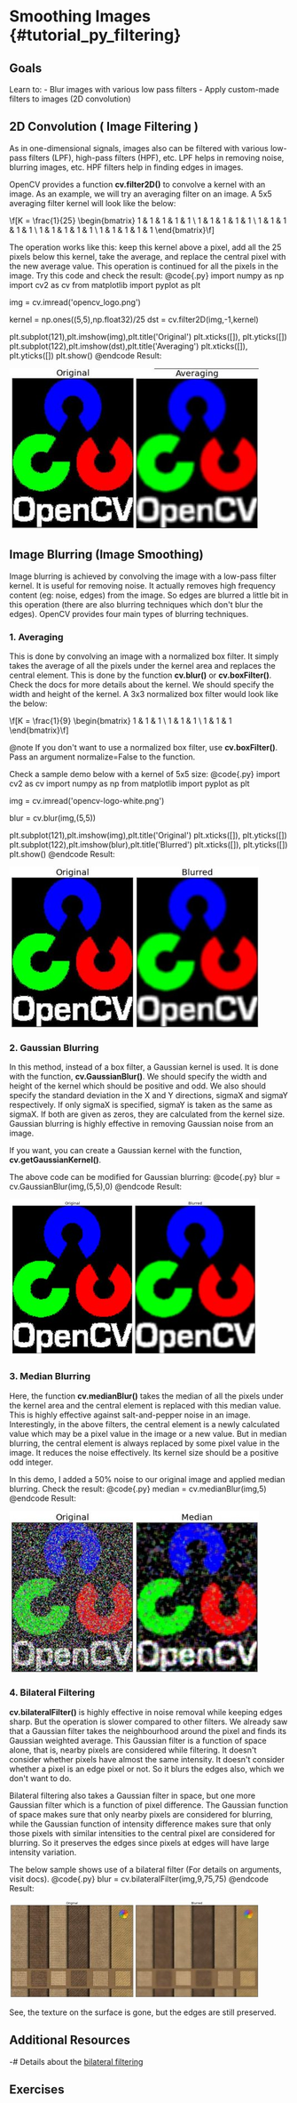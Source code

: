 Smoothing Images {#tutorial_py_filtering}
================

Goals
-----

Learn to:
    -   Blur images with various low pass filters
    -   Apply custom-made filters to images (2D convolution)

2D Convolution ( Image Filtering )
----------------------------------

As in one-dimensional signals, images also can be filtered with various low-pass filters (LPF),
high-pass filters (HPF), etc. LPF helps in removing noise, blurring images, etc. HPF filters help
in finding edges in images.

OpenCV provides a function **cv.filter2D()** to convolve a kernel with an image. As an example, we
will try an averaging filter on an image. A 5x5 averaging filter kernel will look like the below:

\f[K =  \frac{1}{25} \begin{bmatrix} 1 & 1 & 1 & 1 & 1  \\ 1 & 1 & 1 & 1 & 1 \\ 1 & 1 & 1 & 1 & 1 \\ 1 & 1 & 1 & 1 & 1 \\ 1 & 1 & 1 & 1 & 1 \end{bmatrix}\f]

The operation works like this: keep this kernel above a pixel, add all the 25 pixels below this kernel,
take the average, and replace the central pixel with the new average value. This operation is continued
for all the pixels in the image. Try this code and check the result:
@code{.py}
import numpy as np
import cv2 as cv
from matplotlib import pyplot as plt

img = cv.imread('opencv_logo.png')

kernel = np.ones((5,5),np.float32)/25
dst = cv.filter2D(img,-1,kernel)

plt.subplot(121),plt.imshow(img),plt.title('Original')
plt.xticks([]), plt.yticks([])
plt.subplot(122),plt.imshow(dst),plt.title('Averaging')
plt.xticks([]), plt.yticks([])
plt.show()
@endcode
Result:

![image](images/filter.jpg)

Image Blurring (Image Smoothing)
--------------------------------

Image blurring is achieved by convolving the image with a low-pass filter kernel. It is useful for
removing noise. It actually removes high frequency content (eg: noise, edges) from the image. So
edges are blurred a little bit in this operation (there are also blurring techniques which don't
blur the edges). OpenCV provides four main types of blurring techniques.

### 1. Averaging

This is done by convolving an image with a normalized box filter. It simply takes the average of all
the pixels under the kernel area and replaces the central element. This is done by the function
**cv.blur()** or **cv.boxFilter()**. Check the docs for more details about the kernel. We should
specify the width and height of the kernel. A 3x3 normalized box filter would look like the below:

\f[K =  \frac{1}{9} \begin{bmatrix} 1 & 1 & 1  \\ 1 & 1 & 1 \\ 1 & 1 & 1 \end{bmatrix}\f]

@note If you don't want to use a normalized box filter, use **cv.boxFilter()**. Pass an argument
normalize=False to the function.

Check a sample demo below with a kernel of 5x5 size:
@code{.py}
import cv2 as cv
import numpy as np
from matplotlib import pyplot as plt

img = cv.imread('opencv-logo-white.png')

blur = cv.blur(img,(5,5))

plt.subplot(121),plt.imshow(img),plt.title('Original')
plt.xticks([]), plt.yticks([])
plt.subplot(122),plt.imshow(blur),plt.title('Blurred')
plt.xticks([]), plt.yticks([])
plt.show()
@endcode
Result:

![image](images/blur.jpg)

### 2. Gaussian Blurring

In this method, instead of a box filter, a Gaussian kernel is used. It is done with the function,
**cv.GaussianBlur()**. We should specify the width and height of the kernel which should be positive
and odd. We also should specify the standard deviation in the X and Y directions, sigmaX and sigmaY
respectively. If only sigmaX is specified, sigmaY is taken as the same as sigmaX. If both are given as
zeros, they are calculated from the kernel size. Gaussian blurring is highly effective in removing
Gaussian noise from an image.

If you want, you can create a Gaussian kernel with the function, **cv.getGaussianKernel()**.

The above code can be modified for Gaussian blurring:
@code{.py}
blur = cv.GaussianBlur(img,(5,5),0)
@endcode
Result:

![image](images/gaussian.jpg)

### 3. Median Blurring

Here, the function **cv.medianBlur()** takes the median of all the pixels under the kernel area and the central
element is replaced with this median value. This is highly effective against salt-and-pepper noise
in an image. Interestingly, in the above filters, the central element is a newly
calculated value which may be a pixel value in the image or a new value. But in median blurring,
the central element is always replaced by some pixel value in the image. It reduces the noise
effectively. Its kernel size should be a positive odd integer.

In this demo, I added a 50% noise to our original image and applied median blurring. Check the result:
@code{.py}
median = cv.medianBlur(img,5)
@endcode
Result:

![image](images/median.jpg)

### 4. Bilateral Filtering

**cv.bilateralFilter()** is highly effective in noise removal while keeping edges sharp. But the
operation is slower compared to other filters. We already saw that a Gaussian filter takes the
neighbourhood around the pixel and finds its Gaussian weighted average. This Gaussian filter is a
function of space alone, that is, nearby pixels are considered while filtering. It doesn't consider
whether pixels have almost the same intensity. It doesn't consider whether a pixel is an edge pixel or
not. So it blurs the edges also, which we don't want to do.

Bilateral filtering also takes a Gaussian filter in space, but one more Gaussian filter which is a
function of pixel difference. The Gaussian function of space makes sure that only nearby pixels are considered
for blurring, while the Gaussian function of intensity difference makes sure that only those pixels with
similar intensities to the central pixel are considered for blurring. So it preserves the edges since
pixels at edges will have large intensity variation.

The below sample shows use of a bilateral filter (For details on arguments, visit docs).
@code{.py}
blur = cv.bilateralFilter(img,9,75,75)
@endcode
Result:

![image](images/bilateral.jpg)

See, the texture on the surface is gone, but the edges are still preserved.

Additional Resources
--------------------

-#  Details about the [bilateral filtering](http://people.csail.mit.edu/sparis/bf_course/)

Exercises
---------
